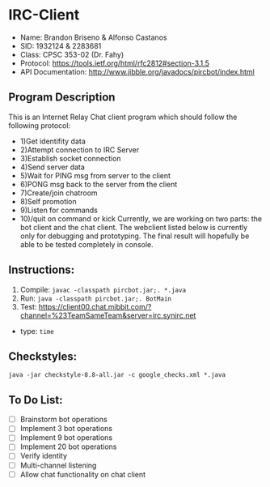 # IRC-Client
* Name: Brandon Briseno & Alfonso Castanos
* SID: 1932124 & 2283681
* Class: CPSC 353-02 (Dr. Fahy)
* Protocol: https://tools.ietf.org/html/rfc2812#section-3.1.5
* API Documentation: http://www.jibble.org/javadocs/pircbot/index.html

## Program Description
This is an Internet Relay Chat client program which should follow the following protocol:
*  1)Get identifity data
*  2)Attempt connection to IRC Server
*  3)Establish socket connection
*  4)Send server data
*  5)Wait for PING msg from server to the client
*  6)PONG msg back to the server from the client
*  7)Create/join chatroom
*  8)Self promotion
*  9)Listen for commands
*  10)/quit on command or kick
Currently, we are working on two parts: the bot client and the chat client. The webclient listed below is currently only for debugging and prototyping. The final result will hopefully be able to be tested completely in console.

## Instructions:
1) Compile: ```javac -classpath pircbot.jar;. *.java```
2) Run: ```java -classpath pircbot.jar;. BotMain```
3) Test: https://client00.chat.mibbit.com/?channel=%23TeamSameTeam&server=irc.synirc.net
 * type: ```time```


## Checkstyles:
```java -jar checkstyle-8.8-all.jar -c google_checks.xml *.java```

## To Do List:

- [ ] Brainstorm bot operations
- [ ] Implement 3 bot operations
- [ ] Implement 9 bot operations
- [ ] Implement 20 bot operations
- [ ] Verify identity
- [ ] Multi-channel listening
- [ ] Allow chat functionality on chat client
